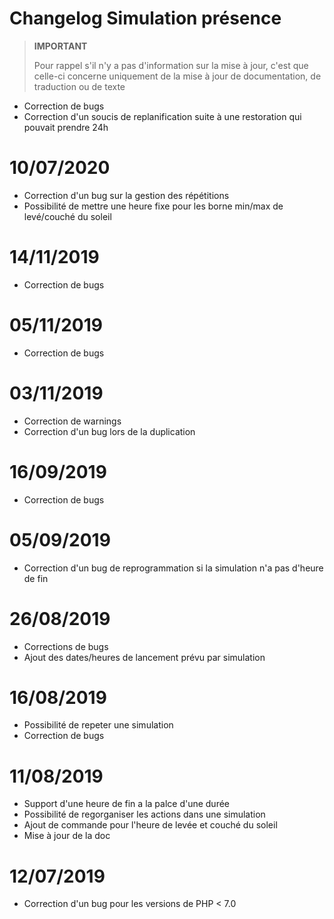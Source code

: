 # Changelog Simulation présence

>**IMPORTANT**
>
>Pour rappel s'il n'y a pas d'information sur la mise à jour, c'est que celle-ci concerne uniquement de la mise à jour de documentation, de traduction ou de texte

- Correction de bugs
- Correction d'un soucis de replanification suite à une restoration qui pouvait prendre 24h

# 10/07/2020

- Correction d'un bug sur la gestion des répétitions
- Possibilité de mettre une heure fixe pour les borne min/max de levé/couché du soleil

# 14/11/2019

- Correction de bugs

# 05/11/2019

- Correction de bugs

# 03/11/2019

- Correction de warnings
- Correction d'un bug lors de la duplication

# 16/09/2019

- Correction de bugs

# 05/09/2019

- Correction d'un bug de reprogrammation si la simulation n'a pas d'heure de fin

# 26/08/2019

- Corrections de bugs
- Ajout des dates/heures de lancement prévu par simulation

# 16/08/2019

- Possibilité de repeter une simulation
- Correction de bugs

# 11/08/2019

- Support d'une heure de fin a la palce d'une durée
- Possibilité de regorganiser les actions dans une simulation
- Ajout de commande pour l'heure de levée et couché du soleil
- Mise à jour de la doc

# 12/07/2019

- Correction d'un bug pour les versions de PHP < 7.0
